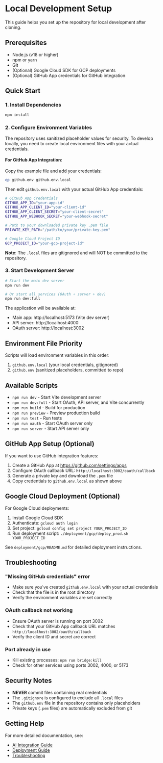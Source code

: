 # Local Development Setup

This guide helps you set up the repository for local development after cloning.

## Prerequisites

- Node.js (v18 or higher)
- npm or yarn
- Git
- (Optional) Google Cloud SDK for GCP deployments
- (Optional) GitHub App credentials for GitHub integration

## Quick Start

### 1. Install Dependencies

```bash
npm install
```

### 2. Configure Environment Variables

The repository uses sanitized placeholder values for security. To develop locally, you need to create local environment files with your actual credentials.

#### For GitHub App Integration:

Copy the example file and add your credentials:

```bash
cp github.env github.env.local
```

Then edit `github.env.local` with your actual GitHub App credentials:

```bash
# GitHub App Credentials
GITHUB_APP_ID="your-app-id"
GITHUB_APP_CLIENT_ID="your-client-id"
GITHUB_APP_CLIENT_SECRET="your-client-secret"
GITHUB_APP_WEBHOOK_SECRET="your-webhook-secret"

# Path to your downloaded private key .pem file
PRIVATE_KEY_PATH="/path/to/your/private-key.pem"

# Google Cloud Project ID
GCP_PROJECT_ID="your-gcp-project-id"
```

**Note:** The `.local` files are gitignored and will NOT be committed to the repository.

### 3. Start Development Server

```bash
# Start the main dev server
npm run dev

# Or start all services (OAuth + server + dev)
npm run dev:full
```

The application will be available at:
- Main app: http://localhost:5173 (Vite dev server)
- API server: http://localhost:4000
- OAuth server: http://localhost:3002

## Environment File Priority

Scripts will load environment variables in this order:
1. `github.env.local` (your local credentials, gitignored)
2. `github.env` (sanitized placeholders, committed to repo)

## Available Scripts

- `npm run dev` - Start Vite development server
- `npm run dev:full` - Start OAuth, API server, and Vite concurrently
- `npm run build` - Build for production
- `npm run preview` - Preview production build
- `npm run test` - Run tests
- `npm run oauth` - Start OAuth server only
- `npm run server` - Start API server only

## GitHub App Setup (Optional)

If you want to use GitHub integration features:

1. Create a GitHub App at https://github.com/settings/apps
2. Configure OAuth callback URL: `http://localhost:3002/oauth/callback`
3. Generate a private key and download the `.pem` file
4. Copy credentials to `github.env.local` as shown above

## Google Cloud Deployment (Optional)

For Google Cloud deployments:

1. Install Google Cloud SDK
2. Authenticate: `gcloud auth login`
3. Set project: `gcloud config set project YOUR_PROJECT_ID`
4. Run deployment script: `./deployment/gcp/deploy_prod.sh YOUR_PROJECT_ID`

See `deployment/gcp/README.md` for detailed deployment instructions.

## Troubleshooting

### "Missing GitHub credentials" error
- Make sure you've created `github.env.local` with your actual credentials
- Check that the file is in the root directory
- Verify the environment variables are set correctly

### OAuth callback not working
- Ensure OAuth server is running on port 3002
- Check that your GitHub App callback URL matches `http://localhost:3002/oauth/callback`
- Verify the client ID and secret are correct

### Port already in use
- Kill existing processes: `npm run bridge:kill`
- Check for other services using ports 3002, 4000, or 5173

## Security Notes

- **NEVER** commit files containing real credentials
- The `.gitignore` is configured to exclude all `.local` files
- The `github.env` file in the repository contains only placeholders
- Private keys (`.pem` files) are automatically excluded from git

## Getting Help

For more detailed documentation, see:
- [AI Integration Guide](./AI_INTEGRATION_GUIDE.md)
- [Deployment Guide](./DEPLOYMENT.md)
- [Troubleshooting](./TROUBLESHOOTING.md)

